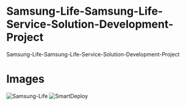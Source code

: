 # Samsung-Life-Samsung-Life-Service-Solution-Development-Project
Samsung-Life-Samsung-Life-Service-Solution-Development-Project

# Images
![Samsung-Life](https://user-images.githubusercontent.com/20404991/132293459-0ddf3eb5-4729-4335-ac1f-9367f82efc01.png)
![SmartDeploy](https://user-images.githubusercontent.com/20404991/132293473-bbf3b04c-bc75-4faf-8028-d2c311e34498.png)

